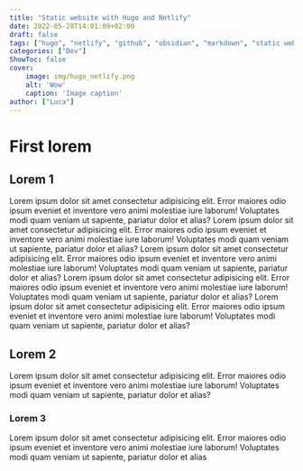 ```yaml
---
title: "Static website with Hugo and Netlify"
date: 2022-05-28T14:01:09+02:00
draft: false
tags: ["hugo", "netlify", "github", "obsidian", "markdown", "static website", "framework"]
categories: ["Dev"]
ShowToc: false
cover:
    image: img/hugo_netlify.png
    alt: 'Wow'
    caption: 'Image caption'
author: ["Luca"]
---
```

# First lorem
## Lorem 1
Lorem ipsum dolor sit amet consectetur adipisicing elit. Error maiores odio ipsum eveniet et inventore vero animi molestiae iure laborum! Voluptates modi quam veniam ut sapiente, pariatur dolor et alias? Lorem ipsum dolor sit amet consectetur adipisicing elit. Error maiores odio ipsum eveniet et inventore vero animi molestiae iure laborum! Voluptates modi quam veniam ut sapiente, pariatur dolor et alias? Lorem ipsum dolor sit amet consectetur adipisicing elit. Error maiores odio ipsum eveniet et inventore vero animi molestiae iure laborum! Voluptates modi quam veniam ut sapiente, pariatur dolor et alias? Lorem ipsum dolor sit amet consectetur adipisicing elit. Error maiores odio ipsum eveniet et inventore vero animi molestiae iure laborum! Voluptates modi quam veniam ut sapiente, pariatur dolor et alias? Lorem ipsum dolor sit amet consectetur adipisicing elit. Error maiores odio ipsum eveniet et inventore vero animi molestiae iure laborum! Voluptates modi quam veniam ut sapiente, pariatur dolor et alias?

## Lorem 2
Lorem ipsum dolor sit amet consectetur adipisicing elit. Error maiores odio ipsum eveniet et inventore vero animi molestiae iure laborum! Voluptates modi quam veniam ut sapiente, pariatur dolor et alias?

### Lorem 3
Lorem ipsum dolor sit amet consectetur adipisicing elit. Error maiores odio ipsum eveniet et inventore vero animi molestiae iure laborum! Voluptates modi quam veniam ut sapiente, pariatur dolor et alias
